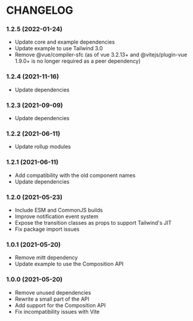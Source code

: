 # CHANGELOG

<a name="1.2.5"></a>

### 1.2.5 (2022-01-24)

- Update core and example dependencies
- Update example to use Tailwind 3.0
- Remove @vue/compiler-sfc (as of vue 3.2.13+ and @vitejs/plugin-vue 1.9.0+ is no longer required as a peer dependency)

<a name="1.2.4"></a>

### 1.2.4 (2021-11-16)

- Update dependencies

<a name="1.2.3"></a>

### 1.2.3 (2021-09-09)

- Update dependencies

<a name="1.2.2"></a>

### 1.2.2 (2021-06-11)

- Update rollup modules

<a name="1.2.1"></a>

### 1.2.1 (2021-06-11)

- Add compatibility with the old component names
- Update dependencies

<a name="1.2.0"></a>

### 1.2.0 (2021-05-23)

- Include ESM and CommonJS builds
- Improve notification event system
- Expose the transition classes as props to support Tailwind's JIT
- Fix package import issues

<a name="1.0.1"></a>

### 1.0.1 (2021-05-20)

- Remove mitt dependency
- Update example to use the Composition API

<a name="1.0.0"></a>

### 1.0.0 (2021-05-20)

- Remove unused dependencies
- Rewrite a small part of the API
- Add support for the Composition API
- Fix incompatibility issues with Vite
